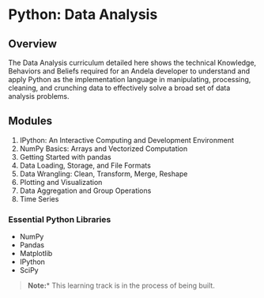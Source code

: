 # Python: Data Analysis

## Overview

The Data Analysis curriculum detailed here shows the technical Knowledge, Behaviors and Beliefs required for an Andela developer to understand and apply Python as the implementation language in manipulating, processing, cleaning, and crunching data to effectively solve a broad set of data analysis problems. 

## Modules

01. IPython: An Interactive Computing and Development Environment 
02. NumPy Basics: Arrays and Vectorized Computation 
03. Getting Started with pandas 
04. Data Loading, Storage, and File Formats 
05. Data Wrangling: Clean, Transform, Merge, Reshape 
06. Plotting and Visualization 
07. Data Aggregation and Group Operations 
08. Time Series 

 ### Essential Python Libraries 
* NumPy
* Pandas
* Matplotlib 
* IPython
* SciPy 

> **Note:*** This learning track is in the process of being built.